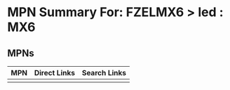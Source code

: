 



# MPN Summary For: FZELMX6 > led : MX6

## MPNs
  

|MPN|Direct Links|Search Links|
| :--- | :--- | :--- |
||||
